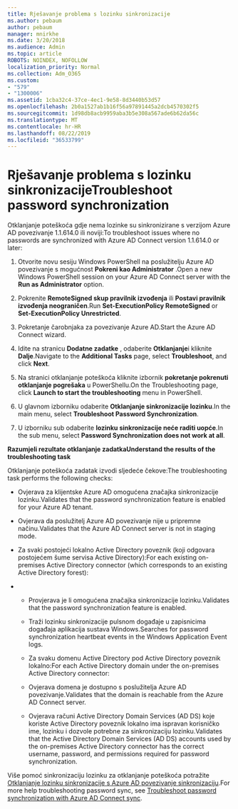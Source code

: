 ```yaml
---
title: Rješavanje problema s lozinku sinkronizacije
ms.author: pebaum
author: pebaum
manager: mnirkhe
ms.date: 3/20/2018
ms.audience: Admin
ms.topic: article
ROBOTS: NOINDEX, NOFOLLOW
localization_priority: Normal
ms.collection: Adm_O365
ms.custom:
- "579"
- "1300006"
ms.assetid: 1cba32c4-37ce-4ec1-9e58-8d3440b53d57
ms.openlocfilehash: 2b0a1527ab1b16f56a97891445a2dcb4570302f5
ms.sourcegitcommit: 1d98db8acb9959aba3b5e308a567ade6b62da56c
ms.translationtype: MT
ms.contentlocale: hr-HR
ms.lasthandoff: 08/22/2019
ms.locfileid: "36533799"
---
```

# <a name="troubleshoot-password-synchronization"></a><span data-ttu-id="80118-102">Rješavanje problema s lozinku sinkronizacije</span><span class="sxs-lookup"><span data-stu-id="80118-102">Troubleshoot password synchronization</span></span>

<span data-ttu-id="80118-103">Otklanjanje poteškoća gdje nema lozinke su sinkronizirane s verzijom Azure AD povezivanje 1.1.614.0 ili noviji:</span><span class="sxs-lookup"><span data-stu-id="80118-103">To troubleshoot issues where no passwords are synchronized with Azure AD Connect version 1.1.614.0 or later:</span></span>
  
1. <span data-ttu-id="80118-104">Otvorite novu sesiju Windows PowerShell na poslužitelju Azure AD povezivanje s mogućnost **Pokreni kao Administrator** .</span><span class="sxs-lookup"><span data-stu-id="80118-104">Open a new Windows PowerShell session on your Azure AD Connect server with the **Run as Administrator** option.</span></span>

2. <span data-ttu-id="80118-105">Pokrenite **RemoteSigned skup pravilnik izvođenja** ili **Postavi pravilnik izvođenja neograničen**.</span><span class="sxs-lookup"><span data-stu-id="80118-105">Run **Set-ExecutionPolicy RemoteSigned** or **Set-ExecutionPolicy Unrestricted**.</span></span>

3. <span data-ttu-id="80118-106">Pokretanje čarobnjaka za povezivanje Azure AD.</span><span class="sxs-lookup"><span data-stu-id="80118-106">Start the Azure AD Connect wizard.</span></span>

4. <span data-ttu-id="80118-107">Idite na stranicu **Dodatne zadatke** , odaberite **Otklanjanje**i kliknite **Dalje**.</span><span class="sxs-lookup"><span data-stu-id="80118-107">Navigate to the **Additional Tasks** page, select **Troubleshoot**, and click **Next**.</span></span>

5. <span data-ttu-id="80118-108">Na stranici otklanjanje poteškoća kliknite izbornik **pokretanje pokrenuti otklanjanje pogrešaka** u PowerShellu.</span><span class="sxs-lookup"><span data-stu-id="80118-108">On the Troubleshooting page, click **Launch to start the troubleshooting** menu in PowerShell.</span></span>

6. <span data-ttu-id="80118-109">U glavnom izborniku odaberite **Otklanjanje sinkronizacije lozinku**.</span><span class="sxs-lookup"><span data-stu-id="80118-109">In the main menu, select **Troubleshoot Password Synchronization**.</span></span>

7. <span data-ttu-id="80118-110">U izborniku sub odaberite **lozinku sinkronizacije neće raditi uopće**.</span><span class="sxs-lookup"><span data-stu-id="80118-110">In the sub menu, select **Password Synchronization does not work at all**.</span></span>

<span data-ttu-id="80118-111">**Razumjeli rezultate otklanjanje zadatka**</span><span class="sxs-lookup"><span data-stu-id="80118-111">**Understand the results of the troubleshooting task**</span></span>
  
<span data-ttu-id="80118-112">Otklanjanje poteškoća zadatak izvodi sljedeće čekove:</span><span class="sxs-lookup"><span data-stu-id="80118-112">The troubleshooting task performs the following checks:</span></span>
  
- <span data-ttu-id="80118-113">Ovjerava za klijentske Azure AD omogućena značajka sinkronizacije lozinku.</span><span class="sxs-lookup"><span data-stu-id="80118-113">Validates that the password synchronization feature is enabled for your Azure AD tenant.</span></span>

- <span data-ttu-id="80118-114">Ovjerava da poslužitelj Azure AD povezivanje nije u pripremne načinu.</span><span class="sxs-lookup"><span data-stu-id="80118-114">Validates that the Azure AD Connect server is not in staging mode.</span></span>

- <span data-ttu-id="80118-115">Za svaki postojeći lokalno Active Directory poveznik (koji odgovara postojećem šume servisa Active Directory):</span><span class="sxs-lookup"><span data-stu-id="80118-115">For each existing on-premises Active Directory connector (which corresponds to an existing Active Directory forest):</span></span>

- 
  - <span data-ttu-id="80118-116">Provjerava je li omogućena značajka sinkronizacije lozinku.</span><span class="sxs-lookup"><span data-stu-id="80118-116">Validates that the password synchronization feature is enabled.</span></span>

  - <span data-ttu-id="80118-117">Traži lozinku sinkronizacije pulsnom događaje u zapisnicima događaja aplikacija sustava Windows.</span><span class="sxs-lookup"><span data-stu-id="80118-117">Searches for password synchronization heartbeat events in the Windows Application Event logs.</span></span>

  - <span data-ttu-id="80118-118">Za svaku domenu Active Directory pod Active Directory poveznik lokalno:</span><span class="sxs-lookup"><span data-stu-id="80118-118">For each Active Directory domain under the on-premises Active Directory connector:</span></span>

  - <span data-ttu-id="80118-119">Ovjerava domena je dostupno s poslužitelja Azure AD povezivanje.</span><span class="sxs-lookup"><span data-stu-id="80118-119">Validates that the domain is reachable from the Azure AD Connect server.</span></span>

  - <span data-ttu-id="80118-120">Ovjerava računi Active Directory Domain Services (AD DS) koje koriste Active Directory poveznik lokalno ima ispravan korisničko ime, lozinku i dozvole potrebne za sinkronizaciju lozinku.</span><span class="sxs-lookup"><span data-stu-id="80118-120">Validates that the Active Directory Domain Services (AD DS) accounts used by the on-premises Active Directory connector has the correct username, password, and permissions required for password synchronization.</span></span>

<span data-ttu-id="80118-121">Više pomoć sinkronizaciju lozinku za otklanjanje poteškoća potražite [Otklanjanje lozinku sinkronizacije s Azure AD povezivanje sinkronizaciju](https://docs.microsoft.com/azure/active-directory/connect/active-directory-aadconnectsync-troubleshoot-password-synchronization).</span><span class="sxs-lookup"><span data-stu-id="80118-121">For more help troubleshooting password sync, see [Troubleshoot password synchronization with Azure AD Connect sync](https://docs.microsoft.com/azure/active-directory/connect/active-directory-aadconnectsync-troubleshoot-password-synchronization).</span></span>
  